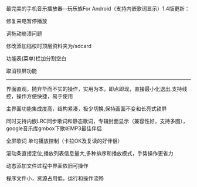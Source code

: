 最完美的手机音乐播放器--玩乐族For Android（支持内嵌歌词显示）1.4版更新：

修复来电暂停播放

词拖动崩溃问题

修改添加档桉时顶层资料夹为/sdcard

功能表(菜单)栏加分割空白

取消锁屏功能


---

界面直观，抛弃华而不实的操作，实用为本，即点即现，直接最小化退出,支持线控，操作方便快捷，易于使用

主界面功能集成度高，结构紧凑，极少切换,保持画面不变和长亮式锁屏

同时支持内嵌LRC同步歌词和静态歌词，专辑封面显示（兼容性好，支持多图），google音乐库gmbox下歌听MP3最佳伴侣

全屏歌词 单句播放控制（卡拉OK及复读的好伴侣）

滚动条直接定位,播放列表信息量大,多种排序和播放模式，手势操作更省力

动态添加文件过程中界面依旧可操作

程序文件小，资源占用低，运行和操作流畅